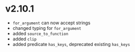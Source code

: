 # v2.10.1

* `for_argument` can now accept strings
* changed typing for `for_argument`
* added `source_to_function`
* added `clip`
* added predicate `has_keys`, deprecated
  existing `has_keys`
